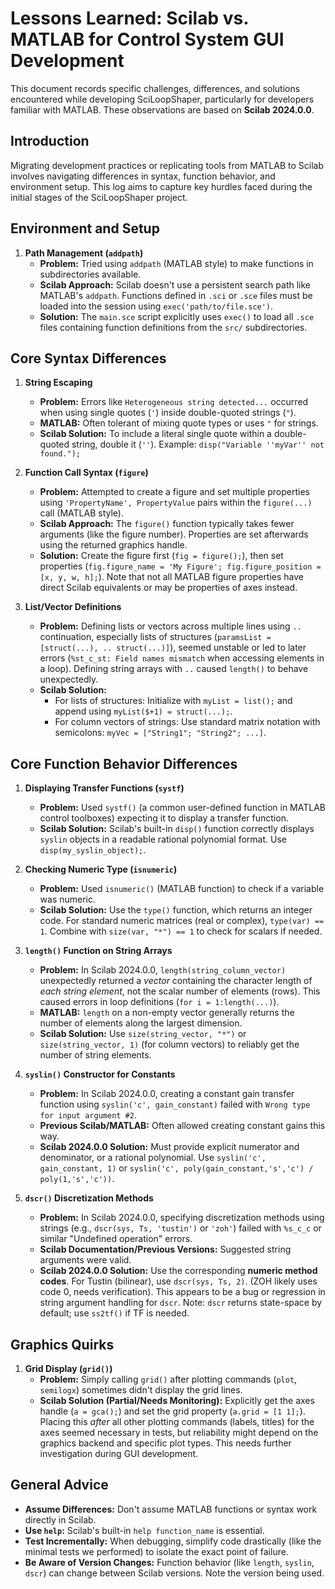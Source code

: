 # Lessons Learned: Scilab vs. MATLAB for Control System GUI Development

This document records specific challenges, differences, and solutions encountered while developing SciLoopShaper, particularly for developers familiar with MATLAB. These observations are based on **Scilab 2024.0.0**.

## Introduction

Migrating development practices or replicating tools from MATLAB to Scilab involves navigating differences in syntax, function behavior, and environment setup. This log aims to capture key hurdles faced during the initial stages of the SciLoopShaper project.

## Environment and Setup

1.  **Path Management (`addpath`)**
    *   **Problem:** Tried using `addpath` (MATLAB style) to make functions in subdirectories available.
    *   **Scilab Approach:** Scilab doesn't use a persistent search path like MATLAB's `addpath`. Functions defined in `.sci` or `.sce` files must be loaded into the session using `exec('path/to/file.sce')`.
    *   **Solution:** The `main.sce` script explicitly uses `exec()` to load all `.sce` files containing function definitions from the `src/` subdirectories.

## Core Syntax Differences

1.  **String Escaping**
    *   **Problem:** Errors like `Heterogeneous string detected...` occurred when using single quotes (`'`) inside double-quoted strings (`"`).
    *   **MATLAB:** Often tolerant of mixing quote types or uses `"` for strings.
    *   **Scilab Solution:** To include a literal single quote within a double-quoted string, double it (`''`). Example: `disp("Variable ''myVar'' not found.");`

2.  **Function Call Syntax (`figure`)**
    *   **Problem:** Attempted to create a figure and set multiple properties using `'PropertyName', PropertyValue` pairs within the `figure(...)` call (MATLAB style).
    *   **Scilab Approach:** The `figure()` function typically takes fewer arguments (like the figure number). Properties are set afterwards using the returned graphics handle.
    *   **Solution:** Create the figure first (`fig = figure();`), then set properties (`fig.figure_name = 'My Figure'; fig.figure_position = [x, y, w, h];`). Note that not all MATLAB figure properties have direct Scilab equivalents or may be properties of axes instead.

3.  **List/Vector Definitions**
    *   **Problem:** Defining lists or vectors across multiple lines using `..` continuation, especially lists of structures (`paramsList = [struct(...), .. struct(...)]`), seemed unstable or led to later errors (`%st_c_st: Field names mismatch` when accessing elements in a loop). Defining string arrays with `..` caused `length()` to behave unexpectedly.
    *   **Scilab Solution:**
        *   For lists of structures: Initialize with `myList = list();` and append using `myList($+1) = struct(...);`.
        *   For column vectors of strings: Use standard matrix notation with semicolons: `myVec = ["String1"; "String2"; ...]`.

## Core Function Behavior Differences

1.  **Displaying Transfer Functions (`systf`)**
    *   **Problem:** Used `systf()` (a common user-defined function in MATLAB control toolboxes) expecting it to display a transfer function.
    *   **Scilab Solution:** Scilab's built-in `disp()` function correctly displays `syslin` objects in a readable rational polynomial format. Use `disp(my_syslin_object);`.

2.  **Checking Numeric Type (`isnumeric`)**
    *   **Problem:** Used `isnumeric()` (MATLAB function) to check if a variable was numeric.
    *   **Scilab Solution:** Use the `type()` function, which returns an integer code. For standard numeric matrices (real or complex), `type(var) == 1`. Combine with `size(var, "*") == 1` to check for scalars if needed.

3.  **`length()` Function on String Arrays**
    *   **Problem:** In Scilab 2024.0.0, `length(string_column_vector)` unexpectedly returned a *vector* containing the character length of *each string element*, not the scalar number of elements (rows). This caused errors in loop definitions (`for i = 1:length(...)`).
    *   **MATLAB:** `length` on a non-empty vector generally returns the number of elements along the largest dimension.
    *   **Scilab Solution:** Use `size(string_vector, "*")` or `size(string_vector, 1)` (for column vectors) to reliably get the number of string elements.

4.  **`syslin()` Constructor for Constants**
    *   **Problem:** In Scilab 2024.0.0, creating a constant gain transfer function using `syslin('c', gain_constant)` failed with `Wrong type for input argument #2`.
    *   **Previous Scilab/MATLAB:** Often allowed creating constant gains this way.
    *   **Scilab 2024.0.0 Solution:** Must provide explicit numerator and denominator, or a rational polynomial. Use `syslin('c', gain_constant, 1)` or `syslin('c', poly(gain_constant,'s','c') / poly(1,'s','c'))`.

5.  **`dscr()` Discretization Methods**
    *   **Problem:** In Scilab 2024.0.0, specifying discretization methods using strings (e.g., `dscr(sys, Ts, 'tustin')` or `'zoh'`) failed with `%s_c_c` or similar "Undefined operation" errors.
    *   **Scilab Documentation/Previous Versions:** Suggested string arguments were valid.
    *   **Scilab 2024.0.0 Solution:** Use the corresponding **numeric method codes**. For Tustin (bilinear), use `dscr(sys, Ts, 2)`. (ZOH likely uses code 0, needs verification). This appears to be a bug or regression in string argument handling for `dscr`. Note: `dscr` returns state-space by default; use `ss2tf()` if TF is needed.

## Graphics Quirks

1.  **Grid Display (`grid()`)**
    *   **Problem:** Simply calling `grid()` after plotting commands (`plot`, `semilogx`) sometimes didn't display the grid lines.
    *   **Scilab Solution (Partial/Needs Monitoring):** Explicitly get the axes handle (`a = gca();`) and set the grid property (`a.grid = [1 1];`). Placing this *after* all other plotting commands (labels, titles) for the axes seemed necessary in tests, but reliability might depend on the graphics backend and specific plot types. This needs further investigation during GUI development.

## General Advice

*   **Assume Differences:** Don't assume MATLAB functions or syntax work directly in Scilab.
*   **Use `help`:** Scilab's built-in `help function_name` is essential.
*   **Test Incrementally:** When debugging, simplify code drastically (like the minimal tests we performed) to isolate the exact point of failure.
*   **Be Aware of Version Changes:** Function behavior (like `length`, `syslin`, `dscr`) can change between Scilab versions. Note the version being used.
